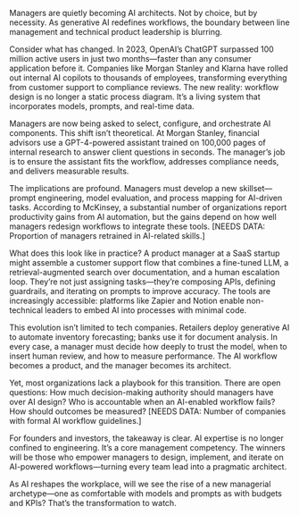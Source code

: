 Managers are quietly becoming AI architects. Not by choice, but by necessity. As generative AI redefines workflows, the boundary between line management and technical product leadership is blurring.

Consider what has changed. In 2023, OpenAI’s ChatGPT surpassed 100 million active users in just two months—faster than any consumer application before it. Companies like Morgan Stanley and Klarna have rolled out internal AI copilots to thousands of employees, transforming everything from customer support to compliance reviews. The new reality: workflow design is no longer a static process diagram. It’s a living system that incorporates models, prompts, and real-time data.

Managers are now being asked to select, configure, and orchestrate AI components. This shift isn’t theoretical. At Morgan Stanley, financial advisors use a GPT-4-powered assistant trained on 100,000 pages of internal research to answer client questions in seconds. The manager’s job is to ensure the assistant fits the workflow, addresses compliance needs, and delivers measurable results.

The implications are profound. Managers must develop a new skillset—prompt engineering, model evaluation, and process mapping for AI-driven tasks. According to McKinsey, a substantial number of organizations report productivity gains from AI automation, but the gains depend on how well managers redesign workflows to integrate these tools. [NEEDS DATA: Proportion of managers retrained in AI-related skills.]

What does this look like in practice? A product manager at a SaaS startup might assemble a customer support flow that combines a fine-tuned LLM, a retrieval-augmented search over documentation, and a human escalation loop. They’re not just assigning tasks—they’re composing APIs, defining guardrails, and iterating on prompts to improve accuracy. The tools are increasingly accessible: platforms like Zapier and Notion enable non-technical leaders to embed AI into processes with minimal code.

This evolution isn’t limited to tech companies. Retailers deploy generative AI to automate inventory forecasting; banks use it for document analysis. In every case, a manager must decide how deeply to trust the model, when to insert human review, and how to measure performance. The AI workflow becomes a product, and the manager becomes its architect.

Yet, most organizations lack a playbook for this transition. There are open questions: How much decision-making authority should managers have over AI design? Who is accountable when an AI-enabled workflow fails? How should outcomes be measured? [NEEDS DATA: Number of companies with formal AI workflow guidelines.]

For founders and investors, the takeaway is clear. AI expertise is no longer confined to engineering. It’s a core management competency. The winners will be those who empower managers to design, implement, and iterate on AI-powered workflows—turning every team lead into a pragmatic architect.

As AI reshapes the workplace, will we see the rise of a new managerial archetype—one as comfortable with models and prompts as with budgets and KPIs? That’s the transformation to watch.